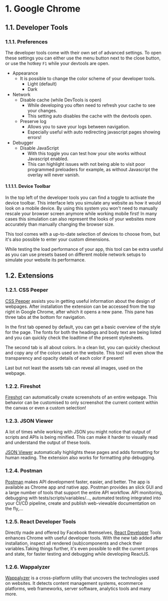 # 1. Google Chrome

## 1.1. Developer Tools

### 1.1.1. Preferences

The developer tools come with their own set of advanced settings. To open these settings you can either use the menu button next to the close button, or use the hotkey `F1` while your devtools are open.

* Appearance
  * It is possible to change the color scheme of your developer tools.
    * Light \(default\)
    * Dark 
* Network
  * Disable cache \(while DevTools is open\)
    * While developing you often need to refresh your cache to see your changes.
    * This setting auto disables the cache with the devtools open.
  * Preserve log
    * Allows you to save your logs between navigation.
    * Especially useful with auto redirecting javascript pages showing errors!
* Debugger
  * Disable JavaScript
    * With this toggle you can test how your site works without Javascript enabled.
    * This can highlight issues with not being able to visit poor programmed preloaders for example, as without Javascript the overlay will never vanish.

#### 1.1.1.1. Device Toolbar

In the top left of the developer tools you can find a toggle to activate the device toolbar. This interface lets you simulate any website as how it would look on a mobile device. By using this system you won't need to manually rescale your browser screen anymore while working mobile first! In many cases this simulation can also represent the looks of your websites more accurately than manually changing the browser size.

This tool comes with a up-to-date selection of devices to choose from, but it's also possible to enter your custom dimensions.

While testing the load performance of your app, this tool can be extra useful as you can use presets based on different mobile network setups to simulate your website its performance.

## 1.2. Extensions

### 1.2.1. CSS Peeper

[CSS Peeper](https://chrome.google.com/webstore/detail/css-peeper/mbnbehikldjhnfehhnaidhjhoofhpehk) assists you in getting useful information about the design of webpages. After installation the extension can be accessed from the top right in Google Chrome, after which it opens a new pane. This pane has three tabs at the bottom for navigation.

In the first tab opened by default, you can get a basic overview of the style for the page. The fonts for both the headings and body text are being listed and you can quickly check the loadtime of the present stylesheets.

The second tab is all about colors. In a clean list, you can quickly checkout and copy any of the colors used on the website. This tool will even show the transparency and opacity details of each color if present!

Last but not least the assets tab can reveal all images, used on the webpage.

### 1.2.2. Fireshot

[Fireshot](https://chrome.google.com/webstore/detail/take-webpage-screenshots/mcbpblocgmgfnpjjppndjkmgjaogfceg) can automatically create screenshots of an entire webpage. This behavior can be customised to only screenshot the current content within the canvas or even a custom selection!

### 1.2.3. JSON Viewer

A lot of times while working with JSON you might notice that output of scripts and APIs is being minified. This can make it harder to visually read and understand the output of these tools.

[JSON Viewer](https://chrome.google.com/webstore/detail/json-viewer/gbmdgpbipfallnflgajpaliibnhdgobh?hl=nl) automatically highlights these pages and adds formatting for human reading. The extension also works for formatting php debugging.

### 1.2.4. Postman

[Postman](https://www.getpostman.com) makes API development faster, easier, and better. The app is available as Chrome app and native app. Postman provides an slick GUI and a large number of tools that support the entire API workflow. API monitoring, debugging with tests/scripts/variables/..., automated testing integrated into your CI/CD pipeline, create and publish web-viewable documentation on the fly,...

### 1.2.5. React Developer Tools

Directly made and offered by Facebook themselves, [React Developer](https://chrome.google.com/webstore/detail/react-developer-tools/fmkadmapgofadopljbjfkapdkoienihi/related?hl=en) Tools enhances Chrome with useful developer tools. With the new tab added after installation, inspect all rendered (sub)components and check their variables.Taking things further, it's even possible to edit the current props and state, for faster testing and debugging while developing ReactJS.

### 1.2.6. Wappalyzer

[Wappalyzer](https://www.wappalyzer.com/) is a cross-platform utility that uncovers the technologies used on websites. It detects content management systems, ecommerce platforms, web frameworks, server software, analytics tools and many more.